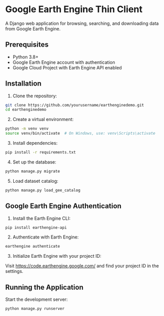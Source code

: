 # Google Earth Engine Thin Client

A Django web application for browsing, searching, and downloading data from Google Earth Engine.

## Prerequisites

- Python 3.8+
- Google Earth Engine account with authentication
- Google Cloud Project with Earth Engine API enabled

## Installation

1. Clone the repository:

```bash
git clone https://github.com/yourusername/earthenginedemo.git
cd earthenginedemo
```

2. Create a virtual environment:

```bash
python -m venv venv
source venv/bin/activate  # On Windows, use: venv\Scripts\activate
```

3. Install dependencies:

```bash
pip install -r requirements.txt
```

4. Set up the database:

```bash
python manage.py migrate
```

5. Load dataset catalog:

```bash
python manage.py load_gee_catalog
```

## Google Earth Engine Authentication

1. Install the Earth Engine CLI:

```bash
pip install earthengine-api
```

2. Authenticate with Earth Engine:

```bash
earthengine authenticate
```

3. Initialize Earth Engine with your project ID:

Visit https://code.earthengine.google.com/ and find your project ID in the settings.

## Running the Application

Start the development server:

```bash
python manage.py runserver
```

